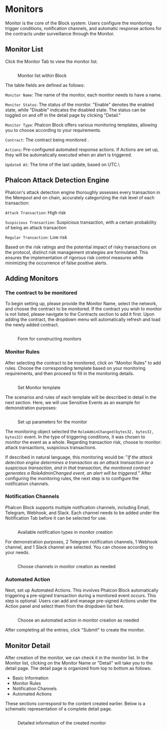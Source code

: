 # Monitors

Monitor is the core of the Block system. Users configure the monitoring trigger conditions, notification channels, and automatic response actions for the contracts under surveillance through the Monitor.

## Monitor List&#x20;

Click the Monitor Tab to view the monitor list.

<figure><img src="../.gitbook/assets/image (17).png" alt=""><figcaption><p>Monitor list within Block</p></figcaption></figure>

The table fields are defined as follows:&#x20;

`Monitor Name`: The name of the monitor, each monitor needs to have a name.&#x20;

`Monitor Status`: The status of the monitor. "Enable" denotes the enabled state, while "Disable" indicates the disabled state. The status can be toggled on and off in the detail page by clicking "Detail."

`Monitor Type`: Phalcon Block offers various monitoring templates, allowing you to choose according to your requirements.

`Contract`: The contract being monitored .

`Actions`: Pre-configured automated response actions. If Actions are set up, they will be automatically executed when an alert is triggered.

`Updated At`: The time of the last update, based on UTC.\


## Phalcon Attack Detection Engine

Phalcon's attack detection engine thoroughly assesses every transaction in the Mempool and on chain, accurately categorizing the risk level of each transaction:

`Attack Transaction`: High risk

`Suspicious Transaction`: Suspicious transaction, with a certain probability of being an attack transaction

`Regular Transaction`: Low risk

Based on the risk ratings and the potential impact of risky transactions on the protocol, distinct risk management strategies are formulated. This ensures the implementation of rigorous risk control measures while minimizing the occurrence of false positive alerts.

## Adding Monitors

### The contract to be monitored&#x20;

To begin setting up, please provide the Monitor Name, select the network, and choose the contract to be monitored. If the contract you wish to monitor is not listed, please navigate to the Contracts section to add it first. Upon adding the contract, the dropdown menu will automatically refresh and load the newly added contract.

<figure><img src="../.gitbook/assets/image (18).png" alt=""><figcaption><p>Form for constructing monitors</p></figcaption></figure>

### Monitor Rules

After selecting the contract to be monitored, click on "Monitor Rules" to add rules. Choose the corresponding template based on your monitoring requirements, and then proceed to fill in the monitoring details.

<figure><img src="../.gitbook/assets/image (19).png" alt=""><figcaption><p>Set Monitor template</p></figcaption></figure>

The scenarios and rules of each template will be described in detail in the next section. Here, we will use Sensitive Events as an example for demonstration purposes:

<figure><img src="../.gitbook/assets/image (20).png" alt=""><figcaption><p>Set up parameters for the monitor</p></figcaption></figure>

The monitoring object selected the `RoleAdminChanged(bytes32, bytes32, bytes32)` event. In the type of triggering conditions, it was chosen to monitor the event as a whole. Regarding transaction risk, choose to monitor: attack transactions, suspicious transactions.&#x20;

If described in natural language, this monitoring would be: "_If the attack detection engine determines a transaction as an attack transaction or a suspicious transaction, and in that transaction, the monitored contract generates a RoleAdminChanged event, an alert will be triggered._" After configuring the monitoring rules, the next step is to configure the notification channels.



### Notification Channels

Phalcon Block supports multiple notification channels, including Email, Telegram, Webhook, and Slack. Each channel needs to be added under the Notification Tab before it can be selected for use.

<figure><img src="../.gitbook/assets/image (21).png" alt=""><figcaption><p>Available notification types in monitor creation</p></figcaption></figure>

&#x20;For demonstration purposes, 2 Telegram notification channels, 1 Webhook channel, and 1 Slack channel are selected. You can choose according to your needs.

<figure><img src="../.gitbook/assets/image (22).png" alt=""><figcaption><p>Choose channels in monitor creation as needed</p></figcaption></figure>

### Automated Action

Next, set up Automated Actions. This involves Phalcon Block automatically triggering a pre-signed transaction during a monitored event occurs. This step is optional. Users can add and manage pre-signed Actions under the Action panel and select them from the dropdown list here.

<figure><img src="../.gitbook/assets/image (23).png" alt=""><figcaption><p>Choose an automated action in monitor creation as needed</p></figcaption></figure>

After completing all the entries, click "Submit" to create the monitor.

## Monitor Detail

After creation of the monitor, we can check it in the monitor list. In the Monitor list, clicking on the Monitor Name or "Detail" will take you to the detail page. The detail page is organized from top to bottom as follows:

* Basic Information
* Monitor Rules
* Notification Channels
* Automated Actions

These sections correspond to the content created earlier. Below is a schematic representation of a complete detail page.

<figure><img src="../.gitbook/assets/image (30).png" alt=""><figcaption><p>Detailed information of the created monitor</p></figcaption></figure>

## &#x20;
